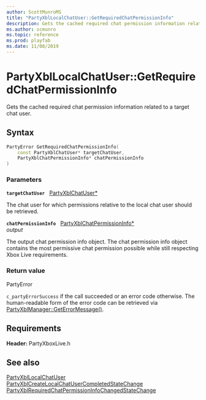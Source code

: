 ```yaml
---
author: ScottMunroMS
title: "PartyXblLocalChatUser::GetRequiredChatPermissionInfo"
description: Gets the cached required chat permission information related to a target chat user.
ms.author: scmunro
ms.topic: reference
ms.prod: playfab
ms.date: 11/08/2019
---
```


# PartyXblLocalChatUser::GetRequiredChatPermissionInfo  

Gets the cached required chat permission information related to a target chat user.  

## Syntax  
  
```cpp
PartyError GetRequiredChatPermissionInfo(  
    const PartyXblChatUser* targetChatUser,  
    PartyXblChatPermissionInfo* chatPermissionInfo  
)  
```  
  
### Parameters  
  
**`targetChatUser`** &nbsp; [PartyXblChatUser*](../../PartyXblChatUser/partyxblchatuser.md)  
  
The chat user for which permissions relative to the local chat user should be retrieved.  
  
**`chatPermissionInfo`** &nbsp; [PartyXblChatPermissionInfo*](../../../structs/partyxblchatpermissioninfo.md)  
*output*  
  
The output chat permission info object. The chat permission info object contains the most permissive chat permission possible while still respecting Xbox Live requirements.  
  
  
### Return value  
PartyError
  
```c_partyErrorSuccess``` if the call succeeded or an error code otherwise. The human-readable form of the error code can be retrieved via [PartyXblManager::GetErrorMessage()](../../PartyXblManager/methods/partyxblmanager_geterrormessage.md).
  
  
## Requirements  
  
**Header:** PartyXboxLive.h
  
## See also  
[PartyXblLocalChatUser](../partyxbllocalchatuser.md)  
[PartyXblCreateLocalChatUserCompletedStateChange](../../../structs/partyxblcreatelocalchatusercompletedstatechange.md)  
[PartyXblRequiredChatPermissionInfoChangedStateChange](../../../structs/partyxblrequiredchatpermissioninfochangedstatechange.md)
  
  
